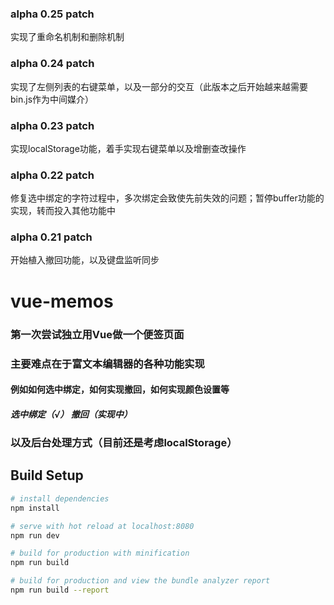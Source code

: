 ### alpha 0.25 patch
实现了重命名机制和删除机制

### alpha 0.24 patch
实现了左侧列表的右键菜单，以及一部分的交互（此版本之后开始越来越需要bin.js作为中间媒介）

### alpha 0.23 patch
实现localStorage功能，着手实现右键菜单以及增删查改操作

### alpha 0.22 patch
修复选中绑定的字符过程中，多次绑定会致使先前失效的问题；暂停buffer功能的实现，转而投入其他功能中

### alpha 0.21 patch
开始植入撤回功能，以及键盘监听同步

# vue-memos
### 第一次尝试独立用Vue做一个便签页面
### 主要难点在于富文本编辑器的各种功能实现
#### 例如如何选中绑定，如何实现撤回，如何实现颜色设置等
##### 选中绑定（√） 撤回（实现中）
### 以及后台处理方式（目前还是考虑localStorage）

## Build Setup

``` bash
# install dependencies
npm install

# serve with hot reload at localhost:8080
npm run dev

# build for production with minification
npm run build

# build for production and view the bundle analyzer report
npm run build --report
```
